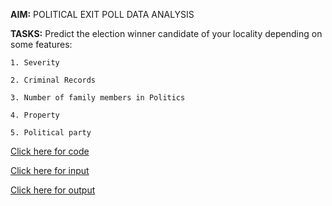 **AIM:** POLITICAL EXIT POLL DATA ANALYSIS

**TASKS:** Predict the election winner candidate of your locality depending on some features: 

    1. Severity
    
    2. Criminal Records
    
    3. Number of family members in Politics
    
    4. Property
    
    5. Political party

[Click here for code](https://github.com/ktyagi12/Projects/tree/master/Exit_Polls_Evaluation/code)

[Click here for input](https://github.com/ktyagi12/Projects/tree/master/Exit_Polls_Evaluation/input)

[Click here for output](https://github.com/ktyagi12/Projects/tree/master/Exit_Polls_Evaluation/output)
